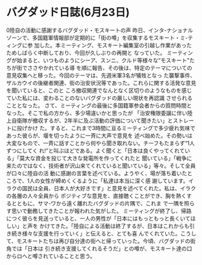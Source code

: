# バグダッド日誌(6月23日)

0陸自の活動に感謝するバグダッド・モスキートの声
昨日、インタ-ナショナルゾーンで、多国籍軍情報部が定期的に「街の噂」を収集するモスキート・ミ-ティングに参
加した。本ミーティング、モスキート編集室の引越し作業があったためしばらく中断しており、今回が久しぶりの再開と
なっていた。
ミーティングが始まると、いつものようにシーア、スンニ、クルド等様々な“モスキート"たちが街でささやかれている導
を順に報告、その後は、特定のテーマについての意見収集へと移った。今回のテーマは、先週米軍3名が犠牲となっ
た襲撃事件、ザルカウイの後継者関連、街の治安状況等であった。これらに関する活発な意見を聞いていると、このと
ころ撤収関連でなんとなく区切りのようなものを感じていた私には、変わることのないバグダッドの厳しい現状を再認識
させられることとなった。
さて、ミーティングの最後に多国籍軍参会者からの質問時間となった。そこで私の方から、多少場違いかと思ったが
「治安権限委譲に伴い陸上自衛隊が撤収するが、2年半に及ぶ活動の評価について聞きたい」とストレートに投げかけ
た。すると、これまで3時間に亘るミーティングで多少疲れ気味であった彼らが、堰を切ったように一斉に大声で意見を
述べ始めた。その勢いは大変なもので、一斉に話すことから何やら聞き取れない。チーフもたまらず“1人ずつにしてく
れ!”と叫ぶほどである。よく聞くと「日本は良くやってくれている」「莫大な資金を投じて大きな発電所を作ってくれたと
聞いている」「戦争に来たのではなく、技術者が沢山来てくれていると聞いている」等々。そして全員が口々に陸自の活
動に感謝の言葉を述べている。ようやく、場が落ち着いたところで、1人の女性が締めくくるように「私達は本当に深く感
謝しています。イラクの国民は全員、日本人が大好きです」と意見を述べてくれた。私は、イラクの各層の人々全員から
ポジティブな意見を、直接聴くことができ、胸を熱くするとともに、サマ-ワから遠く離れたバグダッドの片隅で、これま
で一隅を照らす思いで動務してきたことが報われた気がした。
ミーティングが終了し、帰路につく彼らを見送っていると、一人の男性が「日本にはもっともっと長くいてほしい」と声を
かけてきた。「陸自による活動は終了するが、日本はこれからも引き続き様々な支援を行っていく」と伝えると、とても喜
んでくれていた。こうして、モスキートたちは再び自分達の街へと帰っていった。今頃、バグダッドの街角では「日本は
引き続き支援してくれるそうだ」との噂が、モスキート達の口からロへと噂されていることと思う。
